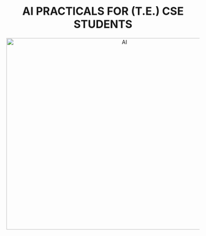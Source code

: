<div align="center">
  <h1>AI PRACTICALS FOR (T.E.) CSE STUDENTS</h1>
  <img src="https://github.com/user-attachments/assets/8b65c1c2-5604-4f23-9925-920c67faf0c3" alt="AI" width="600" HEIGHT="500"/>
</div>
